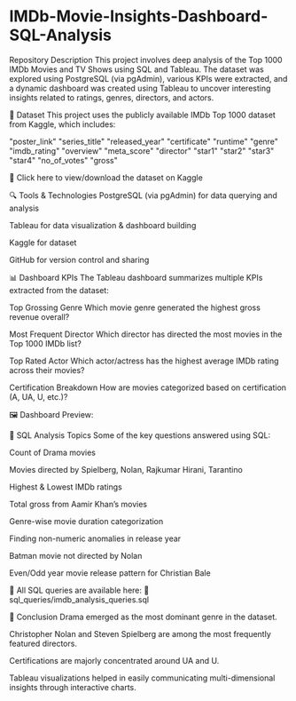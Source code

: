 # IMDb-Movie-Insights-Dashboard-SQL-Analysis
 Repository Description This project involves deep analysis of the Top 1000 IMDb Movies and TV Shows using SQL and Tableau. The dataset was explored using PostgreSQL (via pgAdmin), various KPIs were extracted, and a dynamic dashboard was created using Tableau to uncover interesting insights related to ratings, genres, directors, and actors.

📂 Dataset
This project uses the publicly available IMDb Top 1000 dataset from Kaggle, which includes:

"poster_link"
"series_title"
"released_year"
"certificate"
"runtime"
"genre"
"imdb_rating"
"overview"
"meta_score"
"director"
"star1"
"star2"
"star3"
"star4"
"no_of_votes"
"gross"

📎 Click here to view/download the dataset on Kaggle

🔍 Tools & Technologies
PostgreSQL (via pgAdmin) for data querying and analysis

Tableau for data visualization & dashboard building

Kaggle for dataset

GitHub for version control and sharing

📊 Dashboard KPIs
The Tableau dashboard summarizes multiple KPIs extracted from the dataset:

Top Grossing Genre
Which movie genre generated the highest gross revenue overall?

Most Frequent Director
Which director has directed the most movies in the Top 1000 IMDb list?

Top Rated Actor
Which actor/actress has the highest average IMDb rating across their movies?

Certification Breakdown
How are movies categorized based on certification (A, UA, U, etc.)?

🖼️ Dashboard Preview:

📜 SQL Analysis Topics
Some of the key questions answered using SQL:

Count of Drama movies

Movies directed by Spielberg, Nolan, Rajkumar Hirani, Tarantino

Highest & Lowest IMDb ratings

Total gross from Aamir Khan’s movies

Genre-wise movie duration categorization

Finding non-numeric anomalies in release year

Batman movie not directed by Nolan

Even/Odd year movie release pattern for Christian Bale

📄 All SQL queries are available here:
📁 sql_queries/imdb_analysis_queries.sql

📌 Conclusion
Drama emerged as the most dominant genre in the dataset.

Christopher Nolan and Steven Spielberg are among the most frequently featured directors.

Certifications are majorly concentrated around UA and U.

Tableau visualizations helped in easily communicating multi-dimensional insights through interactive charts.
